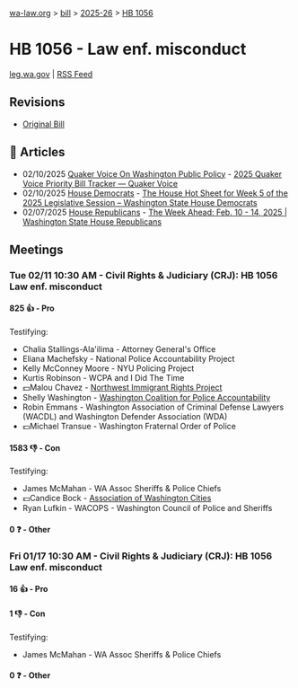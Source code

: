 [wa-law.org](/) > [bill](/bill/) > [2025-26](/bill/2025-26/) > [HB 1056](/bill/2025-26/hb/1056/)

# HB 1056 - Law enf. misconduct
[leg.wa.gov](https://app.leg.wa.gov/billsummary?BillNumber=1056&Year=2025&Initiative=false) | [RSS Feed](./rss.xml)

## Revisions
* [Original Bill](1/)

## 📰 Articles
* 02/10/2025 [Quaker Voice On Washington Public Policy](/org/quaker_voice_on_washington_public_policy/) - [2025 Quaker Voice Priority Bill Tracker — Quaker Voice](https://www.quakervoicewa.org/2025-quaker-voice-priority-bills/#:~:text=HB%201056)
* 02/10/2025 [House Democrats](/org/house_democrats/) - [The House Hot Sheet for Week 5 of the 2025 Legislative Session – Washington State House Democrats](https://housedemocrats.wa.gov/blog/2025/02/10/the-house-hot-sheet-for-week-5-of-the-2025-legislative-session/#:~:text=HB%201056)
* 02/07/2025 [House Republicans](/org/house_republicans/) - [The Week Ahead: Feb. 10 - 14, 2025 | Washington State House Republicans](https://houserepublicans.wa.gov/week/the-week-ahead-feb-10-14-2025/#:~:text=HB%201056)

## Meetings
### Tue 02/11 10:30 AM - Civil Rights & Judiciary (CRJ): HB 1056 Law enf. misconduct
#### 825 👍 - Pro
Testifying:
* Chalia Stallings-Ala'ilima - Attorney General's Office
* Eliana Machefsky - National Police Accountability Project
* Kelly McConney Moore - NYU Policing Project
* Kurtis Robinson - WCPA and I Did The Time
* 💵Malou Chavez - [Northwest Immigrant Rights Project](/org/northwest_immigrant_rights_project/)
* Shelly Washington - [Washington Coalition for Police Accountability](/org/washington_coalition_for_police_accountability/)
* Robin Emmans - Washington Association of Criminal Defense Lawyers (WACDL) and Washington Defender Association (WDA)
* 💵Michael Transue - Washington Fraternal Order of Police

#### 1583 👎 - Con
Testifying:
* James McMahan - WA Assoc Sheriffs & Police Chiefs
* 💵Candice Bock - [Association of Washington Cities](/org/association_of_washington_cities/)
* Ryan Lufkin - WACOPS - Washington Council of Police and Sheriffs

#### 0 ❓ - Other

### Fri 01/17 10:30 AM - Civil Rights & Judiciary (CRJ): HB 1056 Law enf. misconduct
#### 16 👍 - Pro

#### 1 👎 - Con
Testifying:
* James McMahan - WA Assoc Sheriffs & Police Chiefs

#### 0 ❓ - Other
